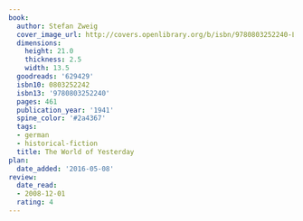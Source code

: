 ```yaml
---
book:
  author: Stefan Zweig
  cover_image_url: http://covers.openlibrary.org/b/isbn/9780803252240-L.jpg
  dimensions:
    height: 21.0
    thickness: 2.5
    width: 13.5
  goodreads: '629429'
  isbn10: 0803252242
  isbn13: '9780803252240'
  pages: 461
  publication_year: '1941'
  spine_color: '#2a4367'
  tags:
  - german
  - historical-fiction
  title: The World of Yesterday
plan:
  date_added: '2016-05-08'
review:
  date_read:
  - 2008-12-01
  rating: 4
---
```

